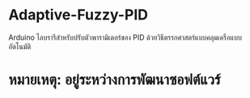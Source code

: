 # Adaptive-Fuzzy-PID
Arduino ไลบรารีสำหรับปรับตัวพารามิเตอร์ของ PID ด้วยวิธีตรรกศาสตร์แบบคลุมเครือแบบอัตโนมัติ

# หมายเหตุ: อยู่ระหว่างการพัฒนาซอฟต์แวร์
